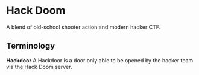 # Hack Doom #
A blend of old-school shooter action and modern hacker CTF.

## Terminology ##
__Hackdoor__
A Hackdoor is a door only able to be opened by the hacker team via the Hack Doom server.
